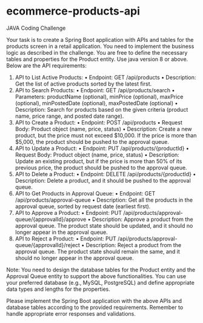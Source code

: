 # ecommerce-products-api
JAVA Coding Challenge

Your task is to create a Spring Boot application with APIs and tables for the products screen in a retail application. You need to implement the business logic as described in the challenge. You are free to define the necessary tables and properties for the Product entity. Use java version 8 or above. Below are the API requirements:
1.	API to List Active Products:
      •	Endpoint: GET /api/products
      •	Description: Get the list of active products sorted by the latest first.
2.	API to Search Products:
      •	Endpoint: GET /api/products/search
      •	Parameters: productName (optional), minPrice (optional), maxPrice (optional), minPostedDate (optional), maxPostedDate (optional)
      •	Description: Search for products based on the given criteria (product name, price range, and posted date range).
3.	API to Create a Product:
      •	Endpoint: POST /api/products
      •	Request Body: Product object (name, price, status)
      •	Description: Create a new product, but the price must not exceed $10,000. If the price is more than $5,000, the product should be pushed to the approval queue.
4.	API to Update a Product:
      •	Endpoint: PUT /api/products/{productId}
      •	Request Body: Product object (name, price, status)
      •	Description: Update an existing product, but if the price is more than 50% of its previous price, the product should be pushed to the approval queue.
5.	API to Delete a Product:
      •	Endpoint: DELETE /api/products/{productId}
      •	Description: Delete a product, and it should be pushed to the approval queue.
6.	API to Get Products in Approval Queue:
      •	Endpoint: GET /api/products/approval-queue
      •	Description: Get all the products in the approval queue, sorted by request date (earliest first).
7.	API to Approve a Product:
      •	Endpoint: PUT /api/products/approval-queue/{approvalId}/approve
      •	Description: Approve a product from the approval queue. The product state should be updated, and it should no longer appear in the approval queue.
8.	API to Reject a Product:
      •	Endpoint: PUT /api/products/approval-queue/{approvalId}/reject
      •	Description: Reject a product from the approval queue. The product state should remain the same, and it should no longer appear in the approval queue.

Note: You need to design the database tables for the Product entity and the Approval Queue entity to support the above functionalities. You can use your preferred database (e.g., MySQL, PostgreSQL) and define appropriate data types and lengths for the properties.

Please implement the Spring Boot application with the above APIs and database tables according to the provided requirements. Remember to handle appropriate error responses and validations.

